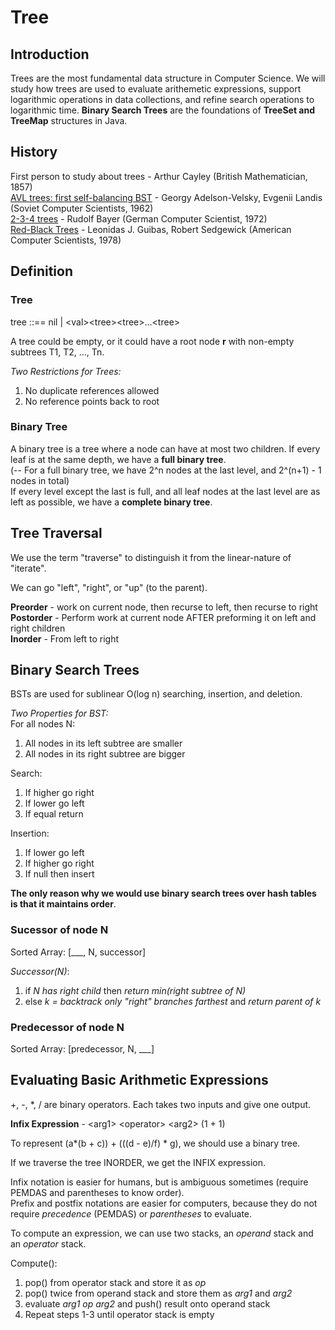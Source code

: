 # Tree

## Introduction
 
Trees are the most fundamental data structure in Computer Science. We will study how trees are used to evaluate arithemetic expressions, support logarithmic operations in data collections, and refine search operations to logarithmic time. **Binary Search Trees** are the foundations of **TreeSet and TreeMap** structures in Java.

## History

First person to study about trees - Arthur Cayley (British Mathematician, 1857) <br>
[AVL trees: first self-balancing BST](https://www.mathnet.ru/php/archive.phtml?wshow=paper&jrnid=dan&paperid=26964&option_lang=eng) - Georgy Adelson-Velsky, Evgenii Landis (Soviet Computer Scientists, 1962) <br>
[2-3-4 trees](https://link.springer.com/article/10.1007/BF00289509) - Rudolf Bayer (German Computer Scientist, 1972) <br>
[Red-Black Trees](https://ieeexplore.ieee.org/abstract/document/4567957) - Leonidas J. Guibas, Robert Sedgewick (American Computer Scientists, 1978)


## Definition

### Tree
tree ::== nil | \<val\>\<tree\>\<tree\>...\<tree\>

A tree could be empty, or it could have a root node **r** with non-empty subtrees T1, T2, ..., Tn.

*Two Restrictions for Trees:* <br>
1. No duplicate references allowed <br>
2. No reference points back to root

### Binary Tree

A binary tree is a tree where a node can have at most two children.
If every leaf is at the same depth, we have a **full binary tree**. <br>
(-- For a full binary tree, we have 2^n nodes at the last level, and 2^(n+1) - 1 nodes in total) <br>
If every level except the last is full, and all leaf nodes at the last level are as left as possible, we have a **complete binary tree**.

## Tree Traversal

We use the term "traverse" to distinguish it from the linear-nature of "iterate".

We can go "left", "right", or "up" (to the parent).

**Preorder** - work on current node, then recurse to left, then recurse to right <br>
**Postorder** - Perform work at current node AFTER preforming it on left and right children <br>
**Inorder** - From left to right

## Binary Search Trees

BSTs are used for sublinear O(log n) searching, insertion, and deletion.

*Two Properties for BST:* <br>
For all nodes N: <br>
1. All nodes in its left subtree are smaller <br>
2. All nodes in its right subtree are bigger

Search: <br>
1. If higher go right <br>
2. If lower go left <br>
3. If equal return

Insertion: <br>
1. If lower go left <br>
2. If higher go right <br>
3. If null then insert

**The only reason why we would use binary search trees over hash tables is that it maintains order**.

### Sucessor of node N

Sorted Array: \[___, N, successor\]

*Successor(N)*:
1. if *N has right child* then *return min(right subtree of N)*
2. else *k = backtrack only "right" branches farthest* and *return parent of k*

### Predecessor of node N

Sorted Array: \[predecessor, N, ___\]







## Evaluating Basic Arithmetic Expressions

+, -, *, / are binary operators. Each takes two inputs and give one output.

**Infix Expression** - \<arg1\> \<operator\> \<arg2\> (1 + 1)

To represent (a*(b + c)) + (((d - e)/f) * g), we should use a binary tree.

If we traverse the tree INORDER, we get the INFIX expression. 

Infix notation is easier for humans, but is ambiguous sometimes (require PEMDAS and parentheses to know order). <br>
Prefix and postfix notations are easier for computers, because they do not require *precedence* (PEMDAS) or *parentheses* to evaluate.

To compute an expression, we can use two stacks, an *operand* stack and an *operator* stack. 

Compute(): <br>
1. pop() from operator stack and store it as *op* <br>
2. pop() twice from operand stack and store them as *arg1* and *arg2* <br>
3. evaluate *arg1* *op* *arg2* and push() result onto operand stack <br>
4. Repeat steps 1-3 until operator stack is empty









